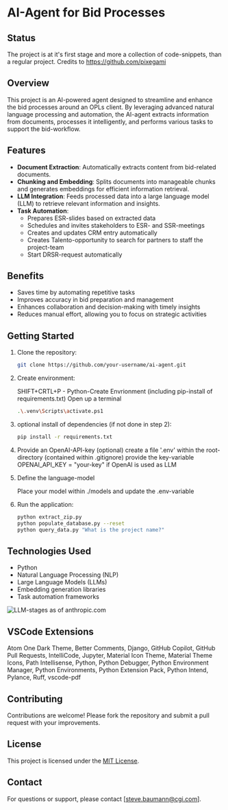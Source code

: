 # AI-Agent for Bid Processes

## Status

The project is at it's first stage and more a collection of code-snippets, than a regular project.
Credits to https://github.com/pixegami

## Overview

This project is an AI-powered agent designed to streamline and enhance the bid processes around an OPLs client. By leveraging advanced natural language processing and automation, the AI-agent extracts information from documents, processes it intelligently, and performs various tasks to support the bid-workflow.

## Features

- **Document Extraction**: Automatically extracts content from bid-related documents.
- **Chunking and Embedding**: Splits documents into manageable chunks and generates embeddings for efficient information retrieval.
- **LLM Integration**: Feeds processed data into a large language model (LLM) to retrieve relevant information and insights.
- **Task Automation**:
    - Prepares ESR-slides based on extracted data
    - Schedules and invites stakeholders to ESR- and SSR-meetings
    - Creates and updates CRM entry automatically
    - Creates Talento-opportunity to search for partners to staff the project-team
    - Start DRSR-request automatically

## Benefits

- Saves time by automating repetitive tasks
- Improves accuracy in bid preparation and management
- Enhances collaboration and decision-making with timely insights
- Reduces manual effort, allowing you to focus on strategic activities

## Getting Started

1. Clone the repository:
     ```bash
     git clone https://github.com/your-username/ai-agent.git
     ```

2. Create environment:

     SHIFT+CRTL+P - Python-Create Envrionment (including pip-install of requirements.txt)
     Open up a terminal 
     ```bash
     .\.venv\Scripts\activate.ps1
     ```

3. optional install of dependencies (if not done in step 2):
     ```bash
     pip install -r requirements.txt
     ```

4. Provide an OpenAI-API-key (optional)
     create a file '.env' within the root-directory (contained within .gitignore)
     provide the key-variable OPENAI_API_KEY = "your-key" if OpenAI is used as LLM

5. Define the language-model

     Place your model within ./models and update the .env-variable

5. Run the application:
     ```bash
     python extract_zip.py
     python populate_database.py --reset
     python query_data.py "What is the project name?"
     ```

## Technologies Used

- Python
- Natural Language Processing (NLP)
- Large Language Models (LLMs)
- Embedding generation libraries
- Task automation frameworks

![LLM-stages as of anthropic.com](https://www.anthropic.com/_next/image?url=https%3A%2F%2Fwww-cdn.anthropic.com%2Fimages%2F4zrzovbb%2Fwebsite%2F7418719e3dab222dccb379b8879e1dc08ad34c78-2401x1000.png&w=3840&q=75)

## VSCode Extensions

Atom One Dark Theme, Better Comments, Django, GitHub Copilot, GitHub Pull Requests, IntelliCode, Jupyter, Material Icon Theme, Material Theme Icons, Path Intellisense, Python,
Python Debugger, Python Environment Manager, Python Environments, Python Extension Pack, Python Intend, Pylance, Ruff, vscode-pdf

## Contributing

Contributions are welcome! Please fork the repository and submit a pull request with your improvements.

## License

This project is licensed under the [MIT License](LICENSE).

## Contact

For questions or support, please contact [steve.baumann@cgi.com].

